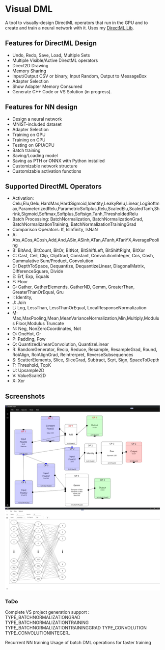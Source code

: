 # Visual DML

A tool to visually-design DirectML operators that run in the GPU and to create and train a neural network with it.
Uses my [DirectML Lib](https://github.com/WindowsNT/directmllib).

## Features for DirectML Design

* Undo, Redo, Save, Load, Multiple Sets
* Multiple Visible/Active DirectML operators
* Direct2D Drawing
* Memory Sharing
* Input/Output CSV or binary, Input Random, Output to MessageBox
* Adapter Selection
* Show Adapter Memory Consumed
* Generate C++ Code or VS Solution (in progress).


## Features for NN design

* Design a neural network
* MNIST-included dataset
* Adapter Selection
* Training on GPU
* Training on CPU
* Testing on GPU/CPU
* Batch training
* Saving/Loading model
* Saving as PTH or ONNX with Python installed
* Customizable network structure
* Customizable activation functions


## Supported DirectML Operators

* Activation: Celu,Elu,Gelu,HardMax,HardSigmoid,Identity,LeakyRelu,Linear,LogSoftmax,ParameterizedRelu,ParametricSoftplus,Relu,ScaledElu,ScaledTanh,Shrink,Sigmoid,Softmax,Softplus,Softsign,Tanh,ThresholdedRelu
* Batch Processing: BatchNormalization, BatchNormalizationGrad, BatchNormalizationTraining, BatchNormalizationTrainingGrad
* Comparison Operators: If, IsInfinity, IsNaN
* A: Abs,ACos,ACosh,Add,And,ASin,ASinh,ATan,ATanh,ATanYX,AveragePooling
* B: BitAnd, BitCount, BitOr, BitNot, BitShiftLeft, BitShiftRight, BitXor
* C: Cast, Ceil, Clip, ClipGrad, Constant, ConvolutionInteger, Cos, Cosh, Cummulative Sum/Product, Convolution
* D: DepthToSpace, Dequantize, DequantizeLinear, DiagonalMatrix, DifferenceSquare, Divide
* E: Erf, Exp, Equals
* F: Floor
* G: Gather, GatherElemends, GatherND, Gemm, GreaterThan, GreaterThanOrEqual, Gru
* I: Identity, 
* J: Join
* L: Log, LessThan, LessThanOrEqual, LocalResponseNormalization
* M: Max,MaxPooling,Mean,MeanVarianceNormalization,Min,Multiply,Modulus Floor,Modulus Truncate
* N: Neg, NonZeroCoordinates, Not
* O: OneHot, Or
* P: Padding, Pow
* Q: QuantizedLinearConvolution, QuantizeLinear
* R: RandomGenerator, Recip, Reduce, Resample, ResampleGrad, Round, RoiAlign, RoiAlignGrad, Reintrerpret, ReverseSubsequences
* S: ScatterElements, Slice, SliceGrad, Subtract, Sqrt, Sign, SpaceToDepth
* T: Threshold, TopK
* U: Upsample2D
* V: ValueScale2D 
* X: Xor  

## Screenshots

![screenshot](graph1.jpg)
![screenshot](graph2.jpg)


### ToDo

Complete VS project generation support :
	TYPE_BATCHNORMALIZATIONGRAD
	TYPE_BATCHNORMALIZATIONTRAINING
	TYPE_BATCHNORMALIZATIONTRAININGGRAD
	TYPE_CONVOLUTION
	TYPE_CONVOLUTIONINTEGER_

Recurrent NN training
Usage of batch DML operations for faster training


